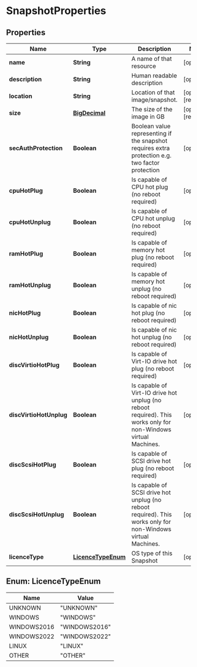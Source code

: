 

# SnapshotProperties

## Properties

| Name | Type | Description | Notes |
| ------------ | ------------- | ------------- | ------------- |
| **name** | **String** | A name of that resource |  [optional] |
| **description** | **String** | Human readable description |  [optional] |
| **location** | **String** | Location of that image/snapshot.  |  [optional] [readonly] |
| **size** | [**BigDecimal**](BigDecimal.md) | The size of the image in GB |  [optional] [readonly] |
| **secAuthProtection** | **Boolean** | Boolean value representing if the snapshot requires extra protection e.g. two factor protection |  [optional] |
| **cpuHotPlug** | **Boolean** | Is capable of CPU hot plug (no reboot required) |  [optional] |
| **cpuHotUnplug** | **Boolean** | Is capable of CPU hot unplug (no reboot required) |  [optional] |
| **ramHotPlug** | **Boolean** | Is capable of memory hot plug (no reboot required) |  [optional] |
| **ramHotUnplug** | **Boolean** | Is capable of memory hot unplug (no reboot required) |  [optional] |
| **nicHotPlug** | **Boolean** | Is capable of nic hot plug (no reboot required) |  [optional] |
| **nicHotUnplug** | **Boolean** | Is capable of nic hot unplug (no reboot required) |  [optional] |
| **discVirtioHotPlug** | **Boolean** | Is capable of Virt-IO drive hot plug (no reboot required) |  [optional] |
| **discVirtioHotUnplug** | **Boolean** | Is capable of Virt-IO drive hot unplug (no reboot required). This works only for non-Windows virtual Machines. |  [optional] |
| **discScsiHotPlug** | **Boolean** | Is capable of SCSI drive hot plug (no reboot required) |  [optional] |
| **discScsiHotUnplug** | **Boolean** | Is capable of SCSI drive hot unplug (no reboot required). This works only for non-Windows virtual Machines. |  [optional] |
| **licenceType** | [**LicenceTypeEnum**](#LicenceTypeEnum) | OS type of this Snapshot |  [optional] |



## Enum: LicenceTypeEnum

| Name | Value |
| ---- | -----
| UNKNOWN | &quot;UNKNOWN&quot; |
| WINDOWS | &quot;WINDOWS&quot; |
| WINDOWS2016 | &quot;WINDOWS2016&quot; |
| WINDOWS2022 | &quot;WINDOWS2022&quot; |
| LINUX | &quot;LINUX&quot; |
| OTHER | &quot;OTHER&quot; |


